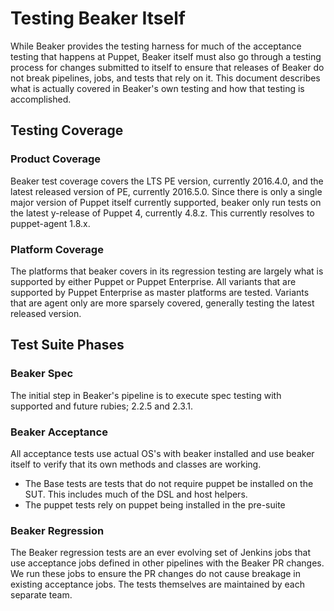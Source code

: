 # Testing Beaker Itself

While Beaker provides the testing harness for much of the acceptance testing that happens at Puppet, Beaker itself must also go through a testing process for changes submitted to itself to ensure that releases of Beaker do not break pipelines, jobs, and tests that rely on it. This document describes what is actually covered in Beaker's own testing and how that testing is accomplished.

## Testing Coverage

### Product Coverage

Beaker test coverage covers the LTS PE version, currently 2016.4.0, and the latest released version of PE, currently 2016.5.0. Since there is only a single major version of Puppet itself currently supported, beaker only run tests on the latest y-release of Puppet 4, currently 4.8.z. This currently resolves to puppet-agent 1.8.x.

### Platform Coverage

The platforms that beaker covers in its regression testing are largely what is supported by either Puppet or Puppet Enterprise. All variants that are supported by Puppet Enterprise as master platforms are tested. Variants that are agent only are more sparsely covered, generally testing the latest released version.

## Test Suite Phases

### Beaker Spec

The initial step in Beaker's pipeline is to execute spec testing with supported and future rubies; 2.2.5 and 2.3.1.

### Beaker Acceptance

All acceptance tests use actual OS's with beaker installed and use beaker itself to verify that its own methods and classes are working.

* The Base tests are tests that do not require puppet be installed on the SUT. This includes much of the DSL and host helpers.
* The puppet tests rely on puppet being installed in the pre-suite

### Beaker Regression

The Beaker regression tests are an ever evolving set of Jenkins jobs that use acceptance jobs defined in other pipelines with the Beaker PR changes. We run these jobs to ensure the PR changes do not cause breakage in existing acceptance jobs. The tests themselves are maintained by each separate team.
